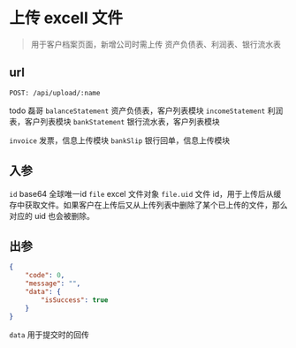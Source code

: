 # 上传 excell 文件

> 用于客户档案页面，新增公司时需上传 资产负债表、利润表、银行流水表

## url

```
POST: /api/upload/:name
```

todo 磊哥
`balanceStatement` 资产负债表，客户列表模块
`incomeStatement` 利润表，客户列表模块
`bankStatement` 银行流水表，客户列表模块

`invoice` 发票，信息上传模块
`bankSlip` 银行回单，信息上传模块

## 入参

`id` base64 全球唯一id
`file` excel 文件对象
`file.uid` 文件 id，用于上传后从缓存中获取文件。如果客户在上传后又从上传列表中删除了某个已上传的文件，那么对应的 uid 也会被删除。

## 出参

```json
{
    "code": 0,
    "message": "",
    "data": {
        "isSuccess": true
    }
}
```

`data` 用于提交时的回传
